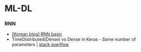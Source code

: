 # ML-DL

### RNN
- [[Korean blog] RNN basic](https://taeu.github.io/nlp/deeplearning-nlp-rnn)
- TimeDistributed(Dense) vs Dense in Keras - Same number of parameters | [stack overflow](https://stackoverflow.com/questions/44611006/timedistributeddense-vs-dense-in-keras-same-number-of-parameters/44616780)

